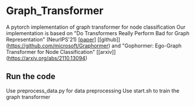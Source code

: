 # Graph_Transformer
A pytorch implementation of graph transformer for node classification
Our implementation is based on "Do Transformers Really Perform Bad for Graph Representation" (NeurIPS'21) [[paper]](https://proceedings.neurips.cc/paper/2021/hash/f1c1592588411002af340cbaedd6fc33-Abstract.html) [[github]] (https://github.com/microsoft/Graphormer) and "Gophormer: Ego-Graph Transformer for Node Classification" [[arxiv]] (https://arxiv.org/abs/2110.13094)
## Run the code  
Use preprocess_data.py for data preprocessing
Use start.sh to train the graph transformer
